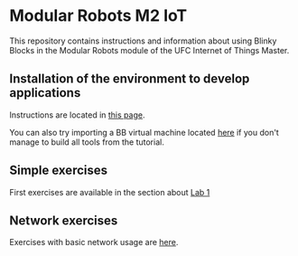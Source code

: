 # Modular Robots M2 IoT

This repository contains instructions and information about using Blinky Blocks in the Modular Robots module of the UFC Internet of Things Master.

## Installation of the environment to develop applications

Instructions are located in [this page](https://github.com/flassabe/modular-robots/blob/main/INSTALL.md).

You can also try importing a BB virtual machine located [here](https://cloud.femto-st.fr/nextcloud/index.php/s/aw8KmX9sSf7L2LX) if you don't manage to build all tools from the tutorial.

## Simple exercises

First exercises are available in the section about [Lab 1](https://github.com/flassabe/modular-robots/blob/main/lab.md)

## Network exercises

Exercises with basic network usage are [here](https://github.com/flassabe/modular-robots/blob/main/network1.md).
